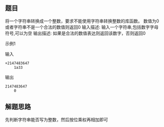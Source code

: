 ## 题目
将一个字符串转换成一个整数，要求不能使用字符串转换整数的库函数。 数值为0或者字符串不是一个合法的数值则返回0
输入描述:
输入一个字符串,包括数字字母符号,可以为空
输出描述:
如果是合法的数值表达则返回该数字，否则返回0

示例1

输入

    +2147483647
        1a33
输出

    2147483647
        0
## 解题思路
先判断字符串能否写为整数，然后按位乘权再相加即可
